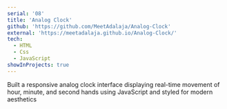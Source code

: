 ```yaml
---
serial: '08'
title: 'Analog Clock'
github: 'https://github.com/MeetAdalaja/Analog-Clock'
external: 'https://meetadalaja.github.io/Analog-Clock/'
tech:
  - HTML
  - Css
  - JavaScript
showInProjects: true
---
```


Built a responsive analog clock interface displaying real-time movement of hour, minute, and second hands using JavaScript and styled for modern aesthetics
